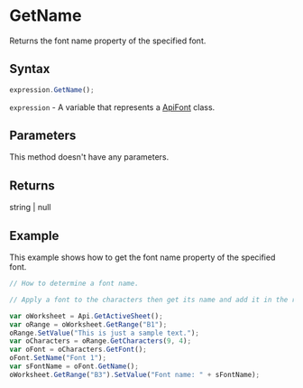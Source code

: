 # GetName

Returns the font name property of the specified font.

## Syntax

```javascript
expression.GetName();
```

`expression` - A variable that represents a [ApiFont](../ApiFont.md) class.

## Parameters

This method doesn't have any parameters.

## Returns

string \| null

## Example

This example shows how to get the font name property of the specified font.

```javascript editor-xlsx
// How to determine a font name.

// Apply a font to the characters then get its name and add it in the range.

var oWorksheet = Api.GetActiveSheet();
var oRange = oWorksheet.GetRange("B1");
oRange.SetValue("This is just a sample text.");
var oCharacters = oRange.GetCharacters(9, 4);
var oFont = oCharacters.GetFont();
oFont.SetName("Font 1");
var sFontName = oFont.GetName();
oWorksheet.GetRange("B3").SetValue("Font name: " + sFontName);
```
